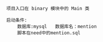     项目入口在 binary 模块中的 Main 类

    启动条件:
        数据库:mysql   数据库名：mention
        脚本在need中的mention.sql  
    
    